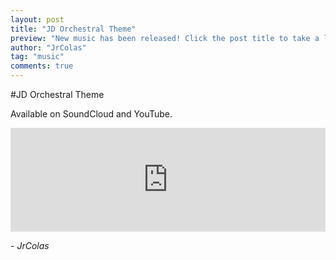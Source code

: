 ```yaml
---
layout: post
title: "JD Orchestral Theme"
preview: "New music has been released! Click the post title to take a listen!"
author: "JrColas"
tag: "music"
comments: true
---
```



#JD Orchestral Theme

<p>Available on SoundCloud and YouTube.
</p>

<p>
	<iframe 
		width="100%" 
		height="166" 
		scrolling="no" 
		frameborder="no" 
		src="https://w.soundcloud.com/player/?url=https%3A//api.soundcloud.com/tracks/126181422&amp;
		color=0066cc&amp;
		auto_play=false&amp;
		hide_related=false&amp;
		show_comments=true&amp;
		show_user=true&amp;
		show_reposts=false">
	</iframe><br>
</p>

<p style="font-style: italic"> - JrColas</p>

